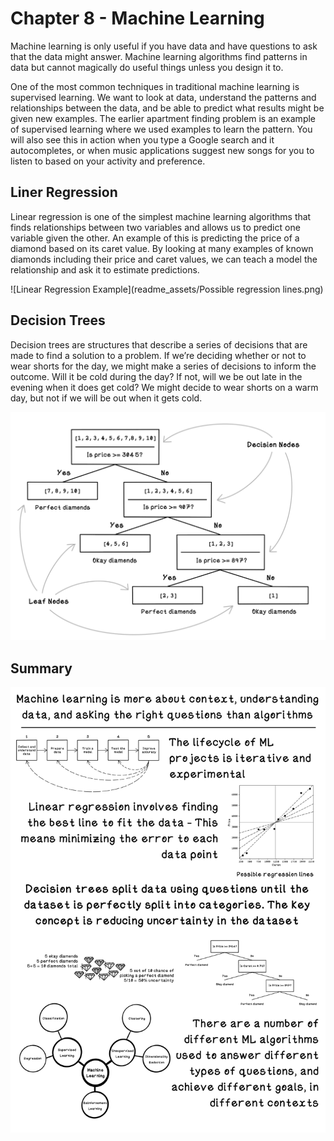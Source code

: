 # Chapter 8 - Machine Learning
Machine learning is only useful if you have data and have questions to ask that the data might answer. Machine learning algorithms find patterns in data but cannot magically do useful things unless you design it to. 

One of the most common techniques in traditional machine learning is supervised learning. We want to look at data, understand the patterns and relationships between the data, and be able to predict what results might be given new examples. The earlier apartment finding problem is an example of supervised learning where we used examples to learn the pattern. You will also see this in action when you type a Google search and it autocompletes, or when music applications suggest new songs for you to listen to based on your activity and preference.

## Liner Regression
Linear regression is one of the simplest machine learning algorithms that finds relationships between two variables and allows us to predict one variable given the other. An example of this is predicting the price of a diamond based on its caret value. By looking at many examples of known diamonds including their price and caret values, we can teach a model the relationship and ask it to estimate predictions.
 
![Linear Regression Example](readme_assets/Possible regression lines.png)

## Decision Trees
Decision trees are structures that describe a series of decisions that are made to find a solution to a problem. If we’re deciding whether or not to wear shorts for the day, we might make a series of decisions to inform the outcome. Will it be cold during the day? If not, will we be out late in the evening when it does get cold? We might decide to wear shorts on a warm day, but not if we will be out when it gets cold.

![Decision Tree Example](readme_assets/cl_human_diamond_tree.png)

## Summary
![Chapter 8 Summary](readme_assets/ML-Summary.png)
